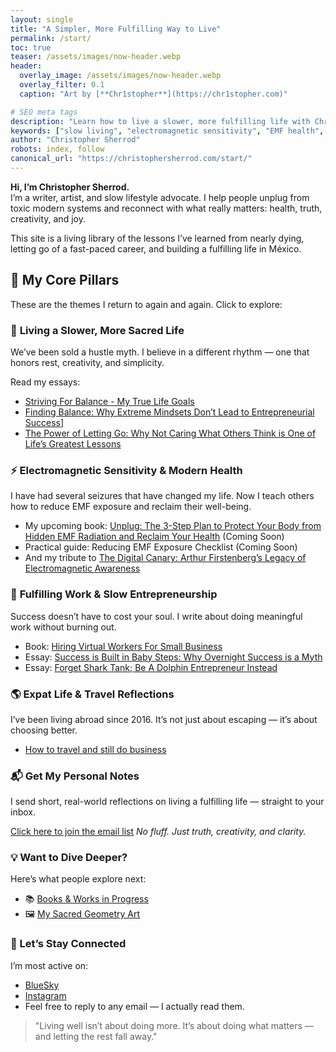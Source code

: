 ```yaml
---
layout: single
title: "A Simpler, More Fulfilling Way to Live"
permalink: /start/
toc: true
teaser: /assets/images/now-header.webp
header:
  overlay_image: /assets/images/now-header.webp
  overlay_filter: 0.1
  caption: "Art by [**Chr1stopher**](https://chr1stopher.com)"

# SEO meta tags
description: "Learn how to live a slower, more fulfilling life with Christopher Sherrod—writer, artist, and slow lifestyle advocate. Explore his core teachings on balance, health, creativity, and expat life."
keywords: ["slow living", "electromagnetic sensitivity", "EMF health", "fulfilling work", "digital nomad", "expat lifestyle", "creative entrepreneur", "Christopher Sherrod"]
author: "Christopher Sherrod"
robots: index, follow
canonical_url: "https://christophersherrod.com/start/"
---
```

**Hi, I’m Christopher Sherrod.**  
I’m a writer, artist, and slow lifestyle advocate. I help people unplug from toxic modern systems and reconnect with what really matters: health, truth, creativity, and joy.

This site is a living library of the lessons I’ve learned from nearly dying, letting go of a fast-paced career, and building a fulfilling life in México.

## 🧱 My Core Pillars

These are the themes I return to again and again. Click to explore:
### 🌿 **Living a Slower, More Sacred Life**

We’ve been sold a hustle myth. I believe in a different rhythm — one that honors rest, creativity, and simplicity.

Read my essays:
- [Striving For Balance - My True Life Goals](https://christophersherrod.com/striving-for-balance/)
- [Finding Balance: Why Extreme Mindsets Don’t Lead to Entrepreneurial Success](https://christophersherrod.com/finding-balance/)]
- [The Power of Letting Go: Why Not Caring What Others Think is One of Life’s Greatest Lessons](https://christophersherrod.com/power-of-letting-go/)

### ⚡️ **Electromagnetic Sensitivity & Modern Health**

I have had several seizures that have changed my life. Now I teach others how to reduce EMF exposure and reclaim their well-being.

- My upcoming book: [Unplug: The 3-Step Plan to Protect Your Body from Hidden EMF Radiation and Reclaim Your Health](https://christophersherrod.com/unplug) (Coming Soon)
- Practical guide: Reducing EMF Exposure Checklist (Coming Soon)
- And my tribute to [The Digital Canary: Arthur Firstenberg’s Legacy of Electromagnetic Awareness](https://christophersherrod.com/arthur-firstenberg/)

### 🐬 **Fulfilling Work & Slow Entrepreneurship**

Success doesn’t have to cost your soul. I write about doing meaningful work without burning out.

- Book: [Hiring Virtual Workers For Small Business](https://amzn.to/2FvAxx9)  
- Essay: [Success is Built in Baby Steps: Why Overnight Success is a Myth](https://christophersherrod.com/baby-steps/)
- Essay: [Forget Shark Tank; Be A Dolphin Entrepreneur Instead](https://christophersherrod.com/dolphin-entrepreneur/)  

### 🌎 **Expat Life & Travel Reflections**

I’ve been living abroad since 2016. It’s not just about escaping — it’s about choosing better.

- [How to travel and still do business](https://christophersherrod.com/how-to-travel-and-still-do-business/)

### 📬 Get My Personal Notes

I send short, real-world reflections on living a fulfilling life — straight to your inbox.

[Click here to join the email list](https://christophersherrod.com/newsletter/) _No fluff. Just truth, creativity, and clarity._

### 💡 Want to Dive Deeper?

Here’s what people explore next:

- 📚 [Books & Works in Progress](https://christophersherrod.com/books/)
- 🖼 [My Sacred Geometry Art](https:/chr1stopher.com)

### 👋 Let’s Stay Connected

I’m most active on:
- [BlueSky](https://bsky.app/profile/christophersherrod.com)
- [Instagram](http://instagram.com/christophersherrod/)
- Feel free to reply to any email — I actually read them.

> "Living well isn’t about doing more. It’s about doing what matters — and letting the rest fall away."